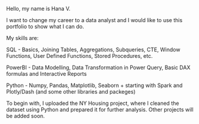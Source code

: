 Hello, my name is Hana V.

I want to change my career to a data analyst and I would like to use this portfolio to show what I can do.



My skills are:

SQL - Basics, Joining Tables, Aggregations, Subqueries, CTE, Window Functions, User Defined Functions, Stored Procedures, etc.

PowerBI - Data Modelling, Data Transformation in Power Query, Basic DAX formulas and Interactive Reports

Python - Numpy, Pandas, Matplotlib, Seaborn + starting with Spark and Plotly/Dash (and some other libraries and packeges)


To begin with, I uploaded the NY Housing project, where I cleaned the dataset using Python and prepared it for further analysis.
Other projects will be added soon.
